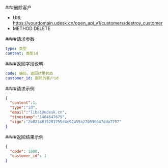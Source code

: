 ###删除客户
+ URL https://yourdomain.udesk.cn/open_api_v1/customers/destroy_customer
+ METHOD DELETE

####请求参数
```yaml
type: 类型
content: 类型id
```
####返回字段说明
```yaml
code: 编码，返回结果状态
customer_id: 删除的客户id
```
####请求示例
```json
{
  "content":1,
  "type":"id",
  "email":"libai@udesk.cn",
  "timestamp":"1484647675",
  "sign":"2b8234815281755d4c92455a270530647dda7757"
}
```
####返回结果示例
```json
{
  "code": 1000,
  "customer_id": 1
}
